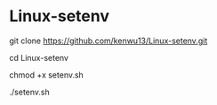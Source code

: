 # Linux-setenv
git clone https://github.com/kenwu13/Linux-setenv.git

cd Linux-setenv

chmod +x setenv.sh

./setenv.sh
